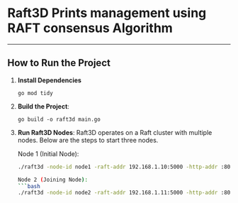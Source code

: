 # Raft3D Prints management using RAFT consensus Algorithm

---

##  How to Run the Project

1. **Install Dependencies**  
   ```properties
   go mod tidy

2. **Build the Project**:
   ```properties
   go build -o raft3d main.go

3. **Run Raft3D Nodes**:
   Raft3D operates on a Raft cluster with multiple nodes. Below are the steps to start three nodes.

   Node 1 (Initial Node):
   ```bash
   ./raft3d -node-id node1 -raft-addr 192.168.1.10:5000 -http-addr :8080

   Node 2 (Joining Node):
   ```bash
   ./raft3d -node-id node2 -raft-addr 192.168.1.11:5000 -http-addr :8080 -join-addr 192.168.1.10:5000
